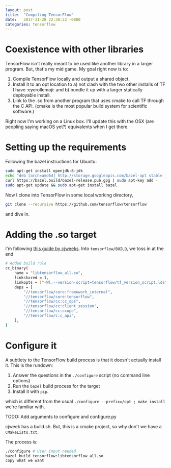 ```yaml
---
layout: post
title:  "Compiling TensorFlow"
date:   2017-11-28 22:30:22 -0800
categories: tensorflow
---
```


# Coexistence with other libraries

TensorFlow isn't really meant to be used like another library in a larger program. But, that's my mid game. My goal right now is to:

1. Compile TensorFlow locally and output a shared object.
2. Install it to an opt location to a) not clash with the two other installs of TF I have :eyerollemoji: and b) bundle it up with a larger statically deployable install.
3. Link to the .so from another program that uses cmake to call TF through the C API. (cmake is the most popular build system for scientific software.)

Right now I'm working on a Linux box. I'll update this with the OSX (are peopling saying macOS yet?) equivalents when I get there.

# Setting up the requirements

Following the bazel instructions for Ubuntu:
```bash
sudo apt-get install openjdk-8-jdk
echo "deb [arch=amd64] http://storage.googleapis.com/bazel-apt stable jdk1.8" | sudo tee /etc/apt/sources.list.d/bazel.list
curl https://bazel.build/bazel-release.pub.gpg | sudo apt-key add -
sudo apt-get update && sudo apt-get install bazel
```
 
Now I clone into TensorFlow in some local working directory,
```bash
git clone --recursive https://github.com/tensorflow/tensorflow
```
and dive in.

# Adding the .so target

I'm following [this guide by cjweeks](https://github.com/cjweeks/tensorflow-cmake). Into `tensorflow/BUILD`, we toss in at the end

```bash
# Added build rule
cc_binary(
    name = "libtensorflow_all.so",
    linkshared = 1,
    linkopts = ["-Wl,--version-script=tensorflow/tf_version_script.lds"], # Remove this line if you are using MacOS
    deps = [
        "//tensorflow/core:framework_internal",
        "//tensorflow/core:tensorflow",
        "//tensorflow/cc:cc_ops",
        "//tensorflow/cc:client_session",
        "//tensorflow/cc:scope",
        "//tensorflow/c:c_api",
    ],
)
```

# Configure it

A subtlety to the TensorFlow build process is that it doesn't actually install it. This is the rundown:

1. Answer the questions in the `./configure` script (no command line options)
2. Run the `bazel` build process for the target
3. Install it with `pip`.

which is different from the usual `./configure --prefix=/opt ; make install` we're familiar with. 

TODO: Add arguments to configure and configure.py

cjweek has a build.sh. But, this is a cmake project, so why don't we have a `CMakeLists.txt`. 

The process is:
```bash
./configure # User input needed
bazel build tensorflow:libtensorflow_all.so
copy what we want
```

